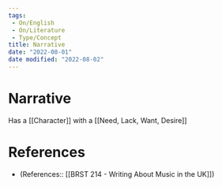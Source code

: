 ```yaml
---
tags:
 - On/English
 - On/Literature
 - Type/Concept
title: Narrative
date: "2022-08-01"
date modified: "2022-08-02"
---
```


# Narrative
Has a [[Character]] with a [[Need, Lack, Want, Desire]]

# References
- (References:: [[BRST 214 - Writing About Music in the UK]])
